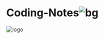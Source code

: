 # Coding-Notes![bg](https://user-images.githubusercontent.com/98159254/221075047-fc8772b8-b35a-4fa7-93e0-ad40baea52af.png)
![logo](https://user-images.githubusercontent.com/98159254/221075099-2247409e-da8c-48b0-a7a3-93c9e27b32c5.jpg)
